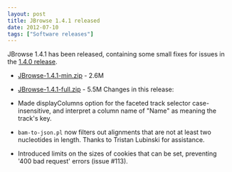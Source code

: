 ```yaml
---
layout: post
title: JBrowse 1.4.1 released
date: 2012-07-10
tags: ["Software releases"]
---
```


JBrowse 1.4.1 has been released, containing some small fixes for issues in the [1.4.0 release](https://jbrowse.org/jbrowse-1-4-0-released-includes-faceted-track-selection/ "JBrowse 1.4.0 released, includes faceted track selection!").

-   [JBrowse-1.4.1-min.zip](https://jbrowse.org/releases/JBrowse-1.4.1-min.zip) - 2.6M
-   [JBrowse-1.4.1-full.zip](https://jbrowse.org/releases/JBrowse-1.4.1-full.zip) - 5.5M
    Changes in this release:

-   Made displayColumns option for the faceted track selector
    case-insensitive, and interpret a column name of "Name" as meaning
    the track's key.
-   `bam-to-json.pl` now filters out alignments that are not at least
    two nucleotides in length. Thanks to Tristan Lubinski for
    assistance.
-   Introduced limits on the sizes of cookies that can be set,
    preventing '400 bad request' errors (issue #113).


